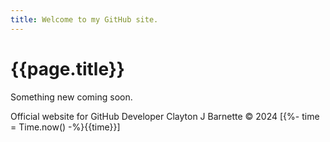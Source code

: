 ```yaml
---
title: Welcome to my GitHub site.
---
```

# {{page.title}}

Something new coming soon.

Official website for  GitHub Developer Clayton J Barnette &copy; 2024 [{%- time = Time.now() -%}{{time}}]
